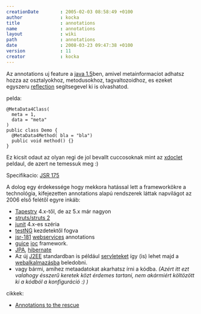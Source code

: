 ```yaml
---
creationDate        : 2005-02-03 08:58:49 +0100 
author              : kocka 
title               : annotations 
name                : annotations 
layout              : wiki 
path                : annotations 
date                : 2008-03-23 09:47:38 +0100 
version             : 11 
creator             : kocka 
---
```

Az annotations uj feature a [java 1.5](java%201.5.html)ben, amivel metainformaciot adhatsz hozza az osztalyokhoz, metodusokhoz, tagvaltozoidhoz, es ezeket egyszeru [reflection](reflection.html) segitsegevel ki is olvashatod.

pelda:
```
@MetaData4Class(
  meta = 1,
  data = "meta"
)
public class Demo {
  @MetaData4Method( bla = "bla")
  public void method() {}
}

```

Ez kicsit odaut az olyan regi de jol bevallt cuccosoknak mint az [xdoclet](XDoclet.html) peldaul, de azert ne temessuk meg :)

Specifikacio: [JSR 175](http://www.jcp.org/en/jsr/detail?id=175)

A dolog egy érdekessége hogy mekkora hatással lett a frameworkökre a technológia, kifejezetten annotations alapú rendszerek láttak napvilágot az 2006 első felétől egyre inkáb:

*   [Tapestry](tapestry.html) 4.x-től, de az 5.x már nagyon
*   [struts/struts 2](struts/struts%202.html)
*   [junit](junit.html) 4.x-es széria
*   [testNG](testng.html) kezdetektől fogva
*   [jsr-181](jsr-181.html) [webservices](WebServices.html) annotations
*   [guice](guice.html) [ioc](ioc.html) framework.
*   [JPA](JPA.html), [hibernate](Hibernate.html)
*   Az új [J2EE](j2ee.html) standardban is például [servleteket](servlet_jsp.html) így (is) lehet majd a [webalkalmazásba](webapp.html) beledobni.
*   vagy bármi, amihez metaadatokat akarhatsz írni a kódba. _(Azért itt ezt valahogy ésszerű keretek közt érdemes tartani, nem akármiért költözött ki a kódból a konfiguráció :) )_

cikkek:

*   [ Annotations to the rescue](http://www.javaworld.com/javaworld/jw-08-2005/jw-0801-annotations_p.html)


